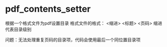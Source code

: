 # pdf_contents_setter
根据一个格式文件为pdf设置目录
格式文件的格式：
<缩进> <标题> <页码>
缩进代表目录级别

问题：无法处理重复页码的目录项，代码会使用最后一个同位置目录项
